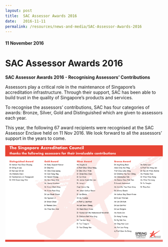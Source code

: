 ```yaml
---
layout: post
title:  SAC Assessor Awards 2016
date:   2016-11-11
permalink: /resources/news-and-media/SAC-Assessor-Awards-2016
---
```

#### 11 November 2016
# **SAC Assessor Awards 2016**

**SAC Assessor Awards 2016 - Recognising Assessors’ Contributions**
 
Assessors play a critical role in the maintenance of Singapore’s accreditation infrastructure. Through their support, SAC has been able to build trust in the quality of Singapore’s products and services.
 
To recognise the assessors’ contributions, SAC has four categories of awards: Bronze, Silver, Gold and Distinguished which are given to assessors each year.
 
This year, the following 67 award recipients were recognised at the SAC Assessor Enclave held on 11 Nov 2016.  We look forward to all the assessors’ support in the years to come.

![assessorawards](/images/Awardees_List_2016.png)
